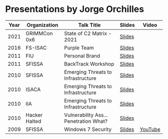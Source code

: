 # Presentations by Jorge Orchilles

| Year | Organization | Talk Title | Slides | Video |
| --- | --- | ----------- | --- | --- |
| 2021 | GRIMMCon 0x6 | State of C2 Matrix - 2021 | [Slides](https://github.com/jorgeorchilles/presentations/blob/main/2021-GRIMMCon0x6/State%20of%20C2%20Matrix%20-%202021%20-%20GRIMMCon0x6.pdf) |  |
| 2016 | FS-ISAC | Purple Team | [Slides](https://github.com/jorgeorchilles/presentations/tree/main/2016-FS-ISAC) |  |
| 2011 | FIU | Personal Brand | [Slides](https://github.com/jorgeorchilles/presentations/tree/main/2011-PersonalBrand) |  |
| 2011 | SFISSA | BackTrack Workshop | [Slides](https://github.com/jorgeorchilles/presentations/tree/main/2011-SFISSA) |  |
| 2010 | SFISSA | Emerging Threats to Infrastructure | [Slides](https://github.com/jorgeorchilles/presentations/tree/main/2010-SFISSA) |  |
| 2010 | ISACA | Emerging Threats to Infrastructure | [Slides](https://github.com/jorgeorchilles/presentations/tree/main/2010-ISACA) |  |
| 2010 | IIA | Emerging Threats to Infrastructure | [Slides](https://github.com/jorgeorchilles/presentations/tree/main/2010-IIA) |  |
| 2010 | Hacker Halted | Vulnerability Ass... Penetration What? | [Slides](https://github.com/jorgeorchilles/presentations/tree/main/2010-HackerHalted) |  |
| 2009 | SFISSA | Windows 7 Security | [Slides](https://github.com/jorgeorchilles/presentations/tree/main/2009-SFISSA) | [YouTube](https://www.youtube.com/watch?v=PwNvzKrcaQg&list=PLfgStsuvpUpqZx-tt6ZYLtcUdEsaQ9emL) |